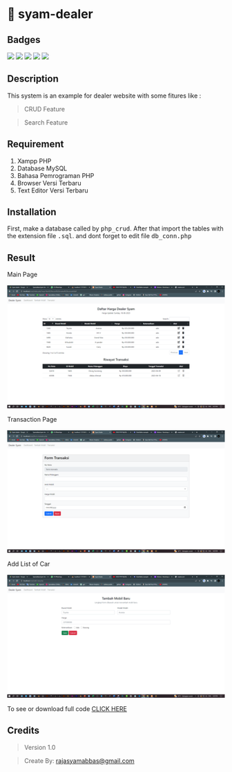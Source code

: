 # 🔧 syam-dealer

## Badges

<img src='https://img.shields.io/badge/HTML-239120?style=for-the-badge&logo=html5&logoColor=white'></img>
<img src='https://img.shields.io/badge/CSS-239120?&style=for-the-badge&logo=css3&logoColor=white'></img>
<img src='https://img.shields.io/badge/PHP-777BB4?style=for-the-badge&logo=php&logoColor=white'></img>
<img src='https://img.shields.io/badge/Bootstrap-563D7C?style=for-the-badge&logo=bootstrap&logoColor=white'></img>
<img src='https://img.shields.io/badge/MySQL-00000F?style=for-the-badge&logo=mysql&logoColor=white'></img>

## Description
This system is an example for dealer website with some fitures like :

>CRUD Feature

>Search Feature

## Requirement
1. Xampp PHP
2. Database MySQL
3. Bahasa Pemrograman PHP
4. Browser Versi Terbaru
5. Text Editor Versi Terbaru

## Installation
First, make a database called by <kbd>php_crud</kbd>. After that import the tables with the extension file <kbd>.sql</kbd>. and dont forget to edit file <kbd>db_conn.php</kbd> 

## Result
Main Page <br> <br>
<img alt="chart" width="600" src="https://github.com/Syamabbas/syam-dealer/blob/989334eab34e4f64105e2d51d153a29c26ceec22/image/main%20page.PNG">

Transaction Page <br> <br>
<img alt="chart" width="600" src="https://github.com/Syamabbas/syam-dealer/blob/989334eab34e4f64105e2d51d153a29c26ceec22/image/form-transaksi.PNG">

Add List of Car <br> <br>
<img alt="chart" width="600" src="https://github.com/Syamabbas/syam-dealer/blob/989334eab34e4f64105e2d51d153a29c26ceec22/image/tambah-mobil.PNG">

To see or download full code
[CLICK HERE](https://github.com/Syamabbas/syam-dealer)<br>

## Credits 
> Version 1.0

> Create By: rajasyamabbas@gmail.com
